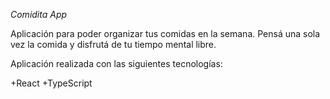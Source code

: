 *Comidita App*

Aplicación para poder organizar tus comidas en la semana. Pensá una sola vez la comida y disfrutá de tu tiempo mental libre.

Aplicación realizada con las siguientes tecnologías:

+React
+TypeScript